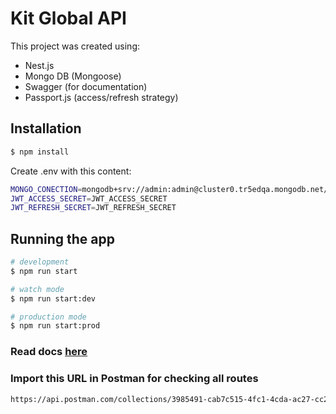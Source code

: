 # Kit Global API

This project was created using:

- Nest.js
- Mongo DB (Mongoose)
- Swagger (for documentation)
- Passport.js (access/refresh strategy)

## Installation

```bash
$ npm install
```

Create .env with this content:

```bash
MONGO_CONECTION=mongodb+srv://admin:admin@cluster0.tr5edqa.mongodb.net/?retryWrites=true&w=majority
JWT_ACCESS_SECRET=JWT_ACCESS_SECRET
JWT_REFRESH_SECRET=JWT_REFRESH_SECRET
```

## Running the app

```bash
# development
$ npm run start

# watch mode
$ npm run start:dev

# production mode
$ npm run start:prod
```

### Read docs [here](http://localhost:3000/api/docs)

### Import this URL in Postman for checking all routes
```bash
https://api.postman.com/collections/3985491-cab7c515-4fc1-4cda-ac27-cc2ddc9a5c53?access_key=PMAT-01HC8H3RF40FPMXAAT2B9MMGQ5
```
